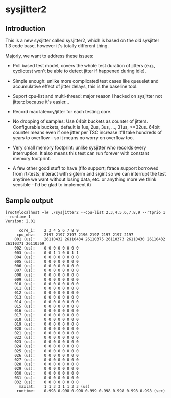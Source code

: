 sysjitter2
==========

Introduction
------------

This is a new sysjitter called sysjitter2, which is based on the old sysjitter
1.3 code base, however it's totally different thing.

Majorly, we want to address these issues:

  - Poll based test model, covers the whole test duration of jitters (e.g.,
    cyclictest won't be able to detect jitter if happened during idle).

  - Simple enough: unlike more complicated test cases like queuelet and
    accumulative effect of jitter delays, this is the baseline tool.

  - Suport cpu-list and multi-thread: major reason I hacked on sysjitter not
    jitterz because it's easier...

  - Record max latency/jitter for each testing core.

  - No dropping of samples: Use 64bit buckets as counter of jitters.
    Configurable buckets, default is 1us, 2us, 3us, ..., 31us, >=32us.  64bit
    counter means even if one jitter per TSC increase it'll take hundreds of
    years to overflow - so it means no worry on overflow too.

  - Very small memory footprint: unlike sysjitter who records every
    interruption.  It also means this test can run forever with constant memory
    footprint.

  - A few other good stuff to have (fifo support; ftrace support borrowed from
    rt-tests; interact with sigterm and sigint so we can interrupt the test
    anytime we want without losing data, etc. or anything more we think
    sensible - I'd be glad to implement it)

Sample output
-------------

    [root@localhost ~]# ./sysjitter2 --cpu-list 2,3,4,5,6,7,8,9 --rtprio 1 --runtime 1
    Version: 2.01
    
          core_i:    2 3 4 5 6 7 8 9
         cpu_mhz:    2197 2197 2197 2196 2197 2197 2197 2197
        001 (us):    26110432 26110434 26110375 26110373 26110430 26110432 26110371 26110369
        002 (us):    0 0 0 0 0 0 0 0
        003 (us):    0 0 1 1 0 0 1 1
        004 (us):    0 0 0 0 0 0 0 0
        005 (us):    0 0 0 0 0 0 0 0
        006 (us):    0 0 0 0 0 0 0 0
        007 (us):    0 0 0 0 0 0 0 0
        008 (us):    0 0 0 0 0 0 0 0
        009 (us):    0 0 0 0 0 0 0 0
        010 (us):    0 0 0 0 0 0 0 0
        011 (us):    0 0 0 0 0 0 0 0
        012 (us):    0 0 0 0 0 0 0 0
        013 (us):    0 0 0 0 0 0 0 0
        014 (us):    0 0 0 0 0 0 0 0
        015 (us):    0 0 0 0 0 0 0 0
        016 (us):    0 0 0 0 0 0 0 0
        017 (us):    0 0 0 0 0 0 0 0
        018 (us):    0 0 0 0 0 0 0 0
        019 (us):    0 0 0 0 0 0 0 0
        020 (us):    0 0 0 0 0 0 0 0
        021 (us):    0 0 0 0 0 0 0 0
        022 (us):    0 0 0 0 0 0 0 0
        023 (us):    0 0 0 0 0 0 0 0
        024 (us):    0 0 0 0 0 0 0 0
        025 (us):    0 0 0 0 0 0 0 0
        026 (us):    0 0 0 0 0 0 0 0
        027 (us):    0 0 0 0 0 0 0 0
        028 (us):    0 0 0 0 0 0 0 0
        029 (us):    0 0 0 0 0 0 0 0
        030 (us):    0 0 0 0 0 0 0 0
        031 (us):    0 0 0 0 0 0 0 0
        032 (us):    0 0 0 0 0 0 0 0
          maxlat:    1 1 3 3 1 1 3 3 (us)
         runtime:    0.998 0.998 0.998 0.999 0.998 0.998 0.998 0.998 (sec)
